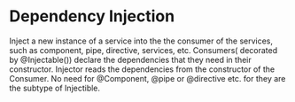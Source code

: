# Dependency Injection
Inject a new instance of a service into the the consumer of the services, such as component, pipe, directive, services, etc.
Consumers( decorated by @Injectable()) declare the dependencies that they need in their constructor. Injector reads the 
dependencies from the constructor of the Consumer. No need for  @Component, @pipe or @directive etc. for they are the subtype of Injectible.
